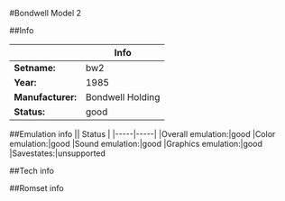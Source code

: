 #Bondwell Model 2

##Info

||Info|
|-----|-----|
|**Setname:**|bw2
|**Year:**|1985
|**Manufacturer:**|Bondwell Holding
|**Status:**|good

##Emulation info
|| Status |
|-----|-----|
|Overall emulation:|good
|Color emulation:|good
|Sound emulation:|good
|Graphics emulation:|good
|Savestates:|unsupported

##Tech info

##Romset info

<!--- START OF EDITED COMMENT DO NOT TOUCH TEXT ABOVE-->
